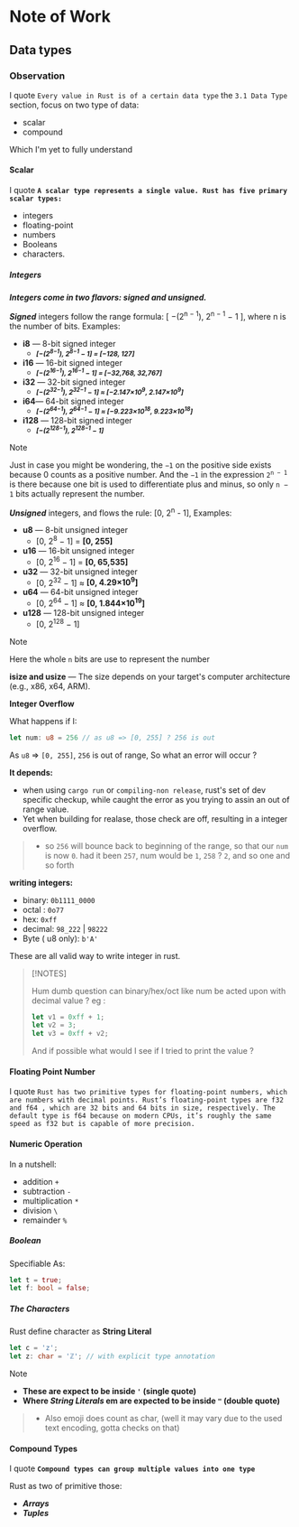# Note of Work

## Data types

### Observation

I quote `Every value in Rust is of a certain data type` the `3.1 Data Type`
section, focus on two type of data:

- scalar
- compound

Which I'm yet to fully understand

#### Scalar

I quote
**`A scalar type represents a single value. Rust has five primary scalar types:`**

- integers
- floating-point
- numbers
- Booleans
- characters.

##### Integers

_**Integers come in two flavors: signed and unsigned.**_

_**Signed**_ integers follow the range formula: [ −(2<sup>n − 1</sup>), 2<sup>n
− 1</sup> − 1 ], where n is the number of bits. Examples:

- **i8** — 8-bit signed integer
  - **_<small>[−(2<sup>8−1</sup>), 2<sup>8−1</sup> − 1] = [−128, 127]</small>_**
- **i16** — 16-bit signed integer
  - **_<small>[−(2<sup>16−1</sup>), 2<sup>16−1</sup> − 1] = [−32,768,
    32,767]</small>_**
- **i32** — 32-bit signed integer
  - **_<small>[−(2<sup>32−1</sup>), 2<sup>32−1</sup> − 1] ≈
    [−2.147×10<sup>9</sup>, 2.147×10<sup>9</sup>]</small>_**
- **i64**— 64-bit signed integer
  - **_<small>[−(2<sup>64−1</sup>), 2<sup>64−1</sup> − 1] ≈
    [−9.223×10<sup>18</sup>, 9.223×10<sup>18</sup>]</small>_**
- **i128** — 128-bit signed integer
  - **_<small>[−(2<sup>128−1</sup>), 2<sup>128−1</sup> − 1]</small>_**

> [!NOTE]
>
> Just in case you might be wondering, the `−1` on the positive side exists
> because 0 counts as a positive number. And the `−1` in the expression
> <code>2<sup>n − 1</sup></code> is there because one bit is used to
> differentiate plus and minus, so only `n − 1` bits actually represent the
> number.

_**Unsigned**_ integers, and flows the rule: [0, 2<sup>n</sup> - 1], Examples:

- **u8** — 8-bit unsigned integer
  - [0, 2<sup>8</sup> − 1] = **[0, 255]**
- **u16** — 16-bit unsigned integer
  - [0, 2<sup>16</sup> − 1] = **[0, 65,535]**
- **u32** — 32-bit unsigned integer
  - [0, 2<sup>32</sup> − 1] ≈ **[0, 4.29×10<sup>9</sup>]**
- **u64** — 64-bit unsigned integer
  - [0, 2<sup>64</sup> − 1] ≈ **[0, 1.844×10<sup>19</sup>]**
- **u128** — 128-bit unsigned integer
  - [0, 2<sup>128</sup> − 1]

> [!NOTE]
>
> Here the whole `n` bits are use to represent the number

**isize and usize** — The size depends on your target's computer architecture
(e.g., x86, x64, ARM).

**Integer Overflow**

What happens if I:

```rs
let num: u8 = 256 // as u8 => [0, 255] ? 256 is out
```

As `u8` => `[0, 255]`, `256` is out of range, So what an error will occur ?

**It depends:**

- when using `cargo run` or `compiling-non release`, rust's set of dev specific
  checkup, while caught the error as you trying to assin an out of range value.
- Yet when building for realase, those check are off, resulting in a integer
  overflow.

> - so `256` will bounce back to beginning of the range, so that our `num` is
>   now `0`. had it been `257`, num would be `1`, `258` ? `2`, and so one and so
>   forth

**writing integers:**

- binary: `0b1111_0000`
- octal : `0o77`
- hex: `0xff`
- decimal: `98_222` | `98222`
- Byte ( u8 only): `b'A'`

These are all valid way to write integer in rust.

> [!NOTES]
>
> Hum dumb question can binary/hex/oct like num be acted upon with decimal value
> ? eg :
>
> ```rs
> let v1 = 0xff + 1;
> let v2 = 3;
> let v3 = 0xff + v2;
> ```
>
> And if possible what would I see if I tried to print the value ?

#### Floating Point Number

I quote
`Rust has two primitive types for floating-point numbers, which are numbers with decimal
points. Rust’s floating-point types are f32 and f64 , which are 32 bits and 64 bits in size,
respectively. The default type is f64 because on modern CPUs, it’s roughly the same speed
as f32 but is capable of more precision.`

#### Numeric Operation

In a nutshell:

- addition `+`
- subtraction `-`
- multiplication `*`
- division `\`
- remainder `%`

##### Boolean

Specifiable As:

```rs
let t = true;
let f: bool = false;
```

##### The Characters

Rust define character as **String Literal**

```rs
let c = 'z';
let z: char = 'ℤ'; // with explicit type annotation
```

> [!NOTE]
>
> - **These are expect to be inside `'` (single quote)**
> - **Where _String Literals_ em are expected to be inside `"` (double quote)**
>
>> - Also emoji does count as char, (well it may vary due to the used text
>>   encoding, gotta checks on that)

#### Compound Types

I quote **`Compound types can group multiple values into one type`**

Rust as two of primitive those:

- _**Arrays**_
- _**Tuples**_
